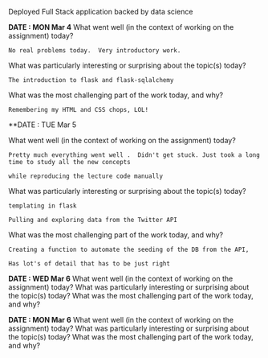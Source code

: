 
Deployed Full Stack application backed by data science

**DATE : MON Mar 4**
What went well (in the context of working on the assignment) today?

    No real problems today.  Very introductory work.

What was particularly interesting or surprising about the topic(s) today?
    
    The introduction to flask and flask-sqlalchemy

What was the most challenging part of the work today, and why?
    
    Remembering my HTML and CSS chops, LOL!


**DATE : TUE  Mar 5

What went well (in the context of working on the assignment) today?

    Pretty much everything went well .  Didn't get stuck. Just took a long time to study all the new concepts 

    while reproducing the lecture code manually

What was particularly interesting or surprising about the topic(s) today?

    templating in flask

    Pulling and exploring data from the Twitter API

What was the most challenging part of the work today, and why?

    Creating a function to automate the seeding of the DB from the API, 

    Has lot's of detail that has to be just right


**DATE : WED Mar 6**
What went well (in the context of working on the assignment) today?
What was particularly interesting or surprising about the topic(s) today?
What was the most challenging part of the work today, and why?

**DATE : MON Mar 6**
What went well (in the context of working on the assignment) today?
What was particularly interesting or surprising about the topic(s) today?
What was the most challenging part of the work today, and why?
